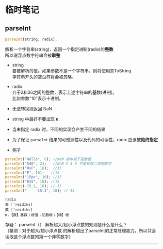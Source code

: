 # 临时笔记
## parseInt
```js
parseInt(string, radix);
```
解析一个字符串(string)，返回一个指定进制(radix)的**整数**   
所以说浮点数字符串会被**取整**

 
- string   
要被解析的值。如果参数不是一个字符串，则将使用其ToString     
字符串开头的空白符将会被忽略。
- radix   
 介于2和36之间的整数，表示上述字符串的基数(进制)。   
 比如参数"10"表示十进制。

- 无法转换则返回 NaN
- string 中最好不要出现 **e**
- 当未指定 radix 时，不同的实现会产生不同的结果
- 为了保证 `parseInt` 结果的可预测性以及代码的可读性，radix 应该被**始终指定**
- 例子
```js
parseInt("Hello", 8); //NaN 根本就不是数值
parseInt("546", 2);   //NaN 5 4 6 不是有效二进制数字
parseInt("0xF", 16);  //15
parseInt("F", 16);   //15
parseInt("15px", 10); //15
parseInt("015", 10); //15
parseInt(-15.1, 10); //-15
parseInt("    -15.1", 10); //-15
```
```
radix
美 ['reɪdɪks]
英 ['reɪdɪks]
n.【数】基数；根值；记数根；【植】根
```


存疑： parseInt（） 解析超大/超小浮点数的规则是什么是什么？   
（猜测：对于超大/超小浮点数 的解析超出了parseInt的正常处理能力，所以只会读取这个浮点数的第一个非零数字）

--------------------------